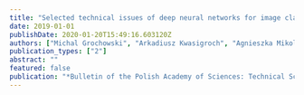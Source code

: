 ```yaml
---
title: "Selected technical issues of deep neural networks for image classification purposes"
date: 2019-01-01
publishDate: 2020-01-20T15:49:16.603120Z
authors: ["Michal Grochowski", "Arkadiusz Kwasigroch", "Agnieszka Mikolajczyk"]
publication_types: ["2"]
abstract: ""
featured: false
publication: "*Bulletin of the Polish Academy of Sciences: Technical Sciences*"
---
```



